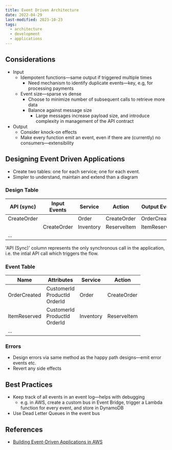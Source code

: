 ```yaml
---
title: Event Driven Architecture
date: 2022-04-29
last-modified: 2023-10-23
tags:
  - architecture
  - development
  - applications
---
```


## Considerations

- Input
	- Idempotent functions—same output if triggered multiple times
		- Need mechanism to identify duplicate events—key, e.g, for processing payments
	- Event size—sparse vs dense
		- Choose to minimize number of subsequent calls to retrieve more data
		- Balance against message size
			- Large messages increase payload size, and introduce complexity in management of the API contract
- Output
	- Consider knock-on effects
	- Make every function emit an event, even if there are (currently) no consumers—extensibility

## Designing Event Driven Applications

- Create two tables: one for each service; one for each event.
- Simpler to understand, maintain and extend than a diagram

### Design Table

| API (sync)  | Input Events | Service   | Action      | Output Event |
| ----------- | ------------ | --------- | ----------- | ------------ |
| CreateOrder |              | Order     | CreateOrder | OrderCreated |
|             | CreateOrder  | Inventory | ReserveItem | ItemReserved |
| ...         |              |           |             |              |

'API (Sync)' column represents the only synchronous call in the application, i.e. the intial API call which triggers the flow.

### Event Table

| Name         | Attributes                         | Service   | Action      |
| ------------ | ---------------------------------- | --------- | ----------- |
| OrderCreated | CustomerId<br>ProductId<br>OrderId | Order     | CreateOrder |
| ItemReserved | CustomerId<br>ProductId<br>OrderId | Inventory | ReserveItem |
| ...          |                                    |           |             |

### Errors

- Design errors via same method as the happy path designs—emit error events etc.
- Revert any side effects

## Best Practices

- Keep track of all events in an event log—helps with debugging
	- e.g. in AWS, create a custom bus in Event Bridge, trigger a Lambda function for every event, and store in DynamoDB
- Use Dead Letter Queues in the event bus

## References

- [Building Event-Driven Applications in AWS](https://blog.marcia.dev/event-driven-applications)

